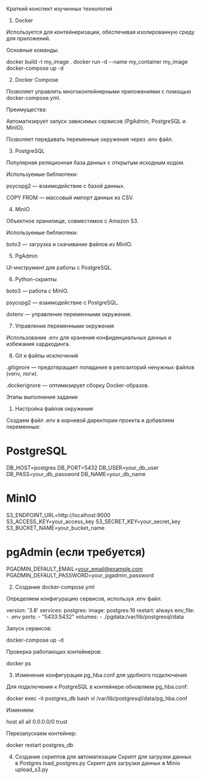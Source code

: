 Краткий конспект изученных технологий

1. Docker

Используется для контейнеризации, обеспечивая изолированную среду для приложений.

Основные команды:

docker build -t my_image .
docker run -d --name my_container my_image
docker-compose up -d

2. Docker Compose

Позволяет управлять многоконтейнерными приложениями с помощью docker-compose.yml.

Преимущества:

Автоматизирует запуск зависимых сервисов (PgAdmin, PostgreSQL и MinIO).

Позволяет передавать переменные окружения через .env файл.

3. PostgreSQL

Популярная реляционная база данных с открытым исходным кодом.

Используемые библиотеки:

psycopg2 — взаимодействие с базой данных.

COPY FROM — массовый импорт данных из CSV.

4. MinIO

Объектное хранилище, совместимое с Amazon S3.

Используемые библиотеки:

boto3 — загрузка и скачивание файлов из MinIO.

5. PgAdmin

UI-инструмент для работы с PostgreSQL.

6. Python-скрипты

boto3 — работа с MinIO.

psycopg2 — взаимодействие с PostgreSQL.

dotenv — управление переменными окружения.

7. Управление переменными окружения

Использование .env для хранения конфиденциальных данных и избежания хардкодинга.

8. Git и файлы исключений

.gitignore — предотвращает попадание в репозиторий ненужных файлов (venv, логи).

.dockerignore — оптимизирует сборку Docker-образов.

Этапы выполнения задания

1. Настройка файлов окружения

Создаем файл .env в корневой директории проекта и добавляем переменные:

# PostgreSQL
DB_HOST=postgres
DB_PORT=5432
DB_USER=your_db_user
DB_PASS=your_db_password
DB_NAME=your_db_name

# MinIO
S3_ENDPOINT_URL=http://localhost:9000
S3_ACCESS_KEY=your_access_key
S3_SECRET_KEY=your_secret_key
S3_BUCKET_NAME=your_bucket_name

# pgAdmin (если требуется)
PGADMIN_DEFAULT_EMAIL=your_email@example.com
PGADMIN_DEFAULT_PASSWORD=your_pgadmin_password

2. Создание docker-compose.yml

Определяем конфигурацию сервисов, используя .env файл:

version: '3.8'
services:
  postgres:
    image: postgres:16
    restart: always
    env_file:
      - .env
    ports:
      - "5433:5432"
    volumes:
      - ./pgdata:/var/lib/postgresql/data

Запуск сервисов:

docker-compose up -d

Проверка работающих контейнеров:

docker ps

3. Изменение конфигурации pg_hba.conf для удобного подключения

Для подключения к PostgreSQL в контейнере обновляем pg_hba.conf:

docker exec -it postgres_db bash
vi /var/lib/postgresql/data/pg_hba.conf

Изменяем:

host    all             all             0.0.0.0/0               trust

Перезапускаем контейнер:

docker restart postgres_db

4. Создание скриптов для автоматизации
Скрипт для загрузки данных в Postgres load_postgres.py
Скрипт для загрузки данных в Minio upload_s3.py
